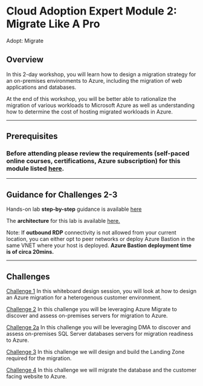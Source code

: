 # Cloud Adoption Expert Module 2: Migrate Like A Pro

Adopt: Migrate

## Overview

In this 2-day workshop, you will learn how to design a migration strategy for an on-premises environments to Azure, including the migration of web applications and databases.

At the end of this workshop, you will be better able to rationalize the migration of various workloads to Microsoft Azure as well as understanding how to determine the cost of hosting migrated workloads in Azure.

---

## Prerequisites

### Before attending please review the requirements (self-paced online courses, certifications, Azure subscription) for this module listed [here](https://github.com/jonathan-vella/CAF-Expert-Learning-Path/blob/main/agenda-and-requirements.md).

---

## Guidance for Challenges 2-3

Hands-on lab **step-by-step** guidance is available [here](https://github.com/jonathan-vella/MCW-Line-of-business-application-migration/tree/master)

The **architecture** for this lab is available [here.](https://github.com/jonathan-vella/CAF-Expert-Learning-Path/blob/main/03-CAF%20Migrate%20-%20LoB%20Migration/media/azmigratelab_architecture.png)

Note: If **outbound RDP** connectivity is not allowed from your current location, you can either opt to peer networks or deploy Azure Bastion in the same VNET where your host is deployed. **Azure Bastion deployment time is of circa 20mins.** 

---

## Challenges

[Challenge 1](./challenges/challenge1.md)
In this whiteboard design session, you will look at how to design an Azure migration for a heterogenous customer environment.

[Challenge 2](./challenges/challenge2.md)
In this challenge you will be leveraging Azure Migrate to discover and assess on-premises servers for migration to Azure.

[Challenge 2a](./challenges/challenge2a.md)
In this challenge you will be leveraging DMA to discover and assess on-premises SQL Server databases servers for migration readiness to Azure.

[Challenge 3](./challenges/challenge3.md)
In this challenge we will design and build the Landing Zone required for the migration.

[Challenge 4](challenges/challenge4.md)
In this challenge we will migrate the database and the customer facing website to Azure.
